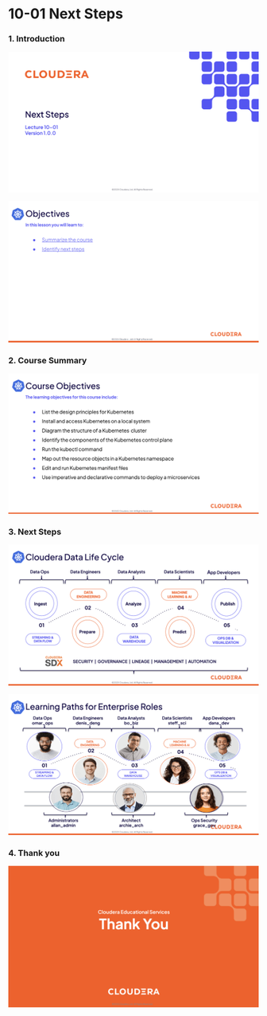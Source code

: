 
# 10-01 Next Steps


### 1. Introduction


![](images/step-1.png)



![](images/step-2.png)


### 2. Course Summary


![](images/step-4.png)


### 3. Next Steps


![](images/step-6.png)



![](images/step-7.png)


### 4. Thank you

![Thank you](images/step-8.png)



